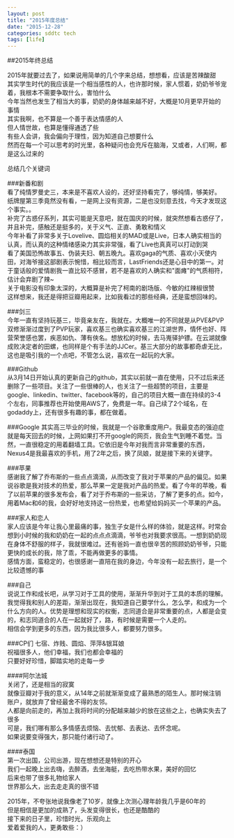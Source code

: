 ```yaml
---
layout: post
title: "2015年度总结"
date: "2015-12-28"
categories: sddtc tech
tags: [life]
---
```


##2015年终总结  

2015年就要过去了，如果说用简单的几个字来总结，想想看，应该是苦辣酸甜  
其实学生时代的我应该是一个相当感性的人，也许那时候，家人惯着，奶奶爷爷宠着，我根本不需要争取什么，害怕什么  
今年当然也发生了相当大的事，奶奶的身体越来越不好，大概是10月更早开始的事情  
其实我啊，也不算是一个善于表达情感的人  
但人情世故，也算是懂得通透了些  
有些人会讲，我会偏向于理性，因为知道自己想要什么  
然而在每一个可以思考的时光里，各种疑问也会充斥在脑海，又或者，人们啊，都是这么过来的  

总结几个关键词  

###新番和剧  
看了纯情罗曼史三，本来是不喜欢人设的，还好坚持看完了，够纯情，够美好。  
纸牌屋第三季竟然没有看，一是网上没有资源，二是也没刻意去找，今天才发现这个事实。。  
补完了古惑仔系列，其实可能是天意吧，就在国庆的时候，就突然想看古惑仔了，并且补完，感触还是挺多的，关于义气、正直、勇敢和情义  
今年补看了非常多关于Lovelive、圆焰相关的MAD或是Live，日本人确实相当的认真，而认真的这种情绪感染力其实非常强，看了Live也真真可以打动到哭  
看了美国恐怖故事五、伪装夫妇、朝五晚九。喜欢gaga的气质、喜欢小天使内田，对海爷接这部剧表示惋惜，相比较而言，LastFriends还是心目中的第一。对于童话般的爱情剧我一直比较不感冒，若不是喜欢的人确实和"面瘫"的气质相符，估计会弃剧了辣~  
关于电影没有印象太深的，大概算是补完了柯南的剧场版、今敏的红辣椒很赞  
这样想来，我还是得把豆瓣用起来，比如我看过的那些经典，还是蛮想回味的。  

###剑三  
今年一直有坚持玩基三，毕竟亲友在，我就在。大概唯一的不同就是从PVE&PVP双修渐渐过度到了PVP玩家，喜欢基三也确实喜欢基三的江湖世界，情怀也好、阵营荣誉感也罢，疾恶如仇、薄有俠名。想放松的时候，去马嵬驿护镖。在云湖就像成败决定者的田螺，也同样是个有手法的JJCer。基三大部分的故事都奇虐无比，这也是吸引我的一个点吧，不管怎么说，喜欢在一起玩的大家。  

###Github  
从3月14日开始认真的更新自己的github，其实以前就一直在使用，只不过后来还删除了一些项目。关注了一些很棒的人，也关注了一些超赞的项目，主要是google、linkedin、twitter、facebook等的，自己的项目大概一直在持续的3-4个左右，同事推荐也开始使用AWS了，免费是一年。自己续了2个域名，在godaddy上，还有很多有趣的事，都在做着。

###Google
其实高三毕业的时候，我就是一个谷歌重度用户。我最变态的强迫症就是每天回去的时候，上网如果打不开google的网页，我会生气到睡不着觉。当然，一直很稳定的用着翻墙工具。它依旧是今年对我而言非常重要的东西，Nexus4是我最喜欢的手机，用了2年之后，换了凤娘，就是接下来的关键字。

###苹果  
感谢我了解了乔布斯的一些点点滴滴，从而改变了我对于苹果的产品的偏见。如果说谷歌是我对技术的热爱，那么苹果一定是我对产品的热爱。看了今年的苹晚，看了以前苹果的很多发布会，看了对于乔布斯的一些采访，了解了更多的点。如今，用着Mac和6的我，会好好地支持这一份热爱，也希望给妈妈买一个苹果的产品。  

###家人和恋人  
家人应该是今年让我心里最痛的事，独生子女是什么样的体验，就是这样。时常会想到小时候的我和奶奶在一起的点点点滴滴，爷爷也对我要求很高。一想到奶奶现在身体不舒服的样子，我就很难过。还有爸妈一直也很辛苦的照顾奶奶爷爷，只能更快的成长的我，除了乖，不能再做更多的事情。  
感情方面，蛮稳定的，也很感谢一直陪在我的身边，今年没有一起去旅行，是一个比较遗憾的事  

###自己  
说说工作和成长吧，从学习对于工具的使用，渐渐升华到对于工具的本质的理解。我觉得我和别人的差距，渐渐出现在，我知道自己要学什么，怎么学，和成为一个什么方向的人。优势是理想和现实的权衡，志同道合是非常重要的点，人都是会变的，和志同道合的人在一起就好了，路，有时候是需要一个人走的。  
相信会学到更多的东西，因为我比很多人，都要努力很多。  

###CP们
七宿、炸贱、圆焰、萍萍&银耳娘  
祝福很多人，他们幸福，我们也都会幸福的  
只要好好珍惜，脚踏实地的走每一步  

####阿尔法城  
关闭了，还是相当的寂寞  
就像豆瓣对于我的意义，从14年之前就渐渐变成了最熟悉的陌生人。那时候注销账户，就放弃了曾经最舍不得的友邻。  
人都是向前走的，再加上我将时间的分配越来越少的放在这些之上，也确实失去了很多  
可是，我们哪有那么多情感去烦恼、去忧郁、去表达、去怀念呢。  
如果说要变得强大，那只能付诸行动了。

####泰国  
第一次出国，公司出游，现在想想还是特别的开心  
我们一起晚上出去嗨，去醉酒，去坐海艇，去吃热带水果，美好的回忆  
后来也带了很多礼物给家人  
世界那么大，出去走走真的很不错  


2015年，不夸张地说我像老了10岁，就像上次测心理年龄我几乎是60年的  
但是相信是更加的成熟了，头发变得很长，也还是酷酷的  
接下来的日子里，珍惜时光，乐观向上  
爱着爱我的人，更勇敢些：）

